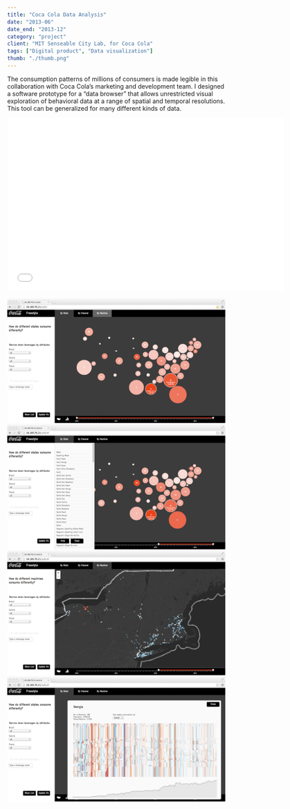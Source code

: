 ```yaml
---
title: "Coca Cola Data Analysis"
date: "2013-06"
date_end: "2013-12"
category: "project"
client: "MIT Senseable City Lab, for Coca Cola"
tags: ["Digital product", "Data visualization"]
thumb: "./thumb.png"
---
```

The consumption patterns of millions of consumers is made legible in this collaboration with Coca Cola’s marketing and development team. I designed a software prototype for a “data browser” that allows unrestricted visual exploration of behavioral data at a range of spatial and temporal resolutions. This tool can be generalized for many different kinds of data.

<iframe src="//fast.wistia.net/embed/iframe/mrftsarsn7?videoFoam=true" allowtransparency="true" frameborder="0" scrolling="no" class="wistia_embed" name="wistia_embed" allowfullscreen mozallowfullscreen webkitallowfullscreen oallowfullscreen msallowfullscreen width="640" height="400"></iframe><script src="//fast.wistia.net/assets/external/iframe-api-v1.js"></script>

![screen cap 1](screen-cap_1.jpg "Consumption patterns across 50 states")
![screen cap 2](screen-cap_2.jpg)
![screen cap 3](screen-cap_3.jpg "Granular view of consumption")
![screen cap 5](screen-cap_5.jpg "Detecting changes in consumption pattern")